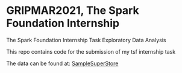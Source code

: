# GRIPMAR2021, The Spark Foundation Internship
The Spark Foundation Internship Task Exploratory Data Analysis

This repo contains code for the submission of my tsf internship task

The data can be found at: [SampleSuperStore](https://drive.google.com/file/d/1lV7is1B566UQPYzzY8R2ZmOritTW299S/view)
